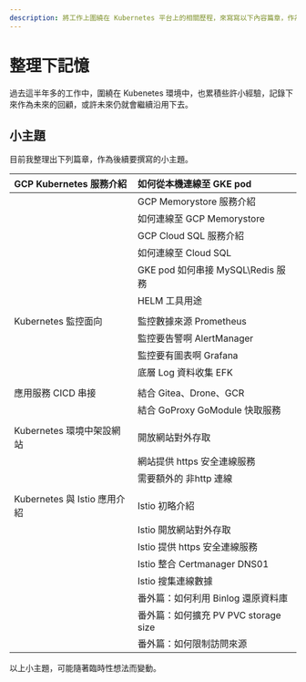 ```yaml
---
description: 將工作上圍繞在 Kubernetes 平台上的相關歷程，來寫寫以下內容篇章，作為延續去年 KK8s 主題之後續的『實務記憶篇』。
---
```


# 整理下記憶

過去這半年多的工作中，圍繞在 Kubenetes 環境中，也累積些許小經驗，記錄下來作為未來的回顧，或許未來仍就會繼續沿用下去。

## 小主題

目前我整理出下列篇章，作為後續要撰寫的小主題。

| GCP Kubernetes 服務介紹 | 如何從本機連線至 GKE pod |
| :--- | :--- |
|  | GCP Memorystore 服務介紹 |
|  | 如何連線至 GCP Memorystore |
|  | GCP Cloud SQL 服務介紹 |
|  | 如何連線至 Cloud SQL |
|  | GKE pod 如何串接 MySQL\Redis 服務 |
|  | HELM 工具用途 |
|  |  |
| Kubernetes 監控面向 | 監控數據來源 Prometheus |
|  | 監控要告警啊 AlertManager |
|  | 監控要有圖表啊 Grafana |
|  | 底層 Log 資料收集 EFK |
|  |  |
| 應用服務 CICD 串接 | 結合 Gitea、Drone、GCR |
|  | 結合 GoProxy GoModule 快取服務 |
|  |  |
| Kubernetes 環境中架設網站 | 開放網站對外存取 |
|  | 網站提供 https 安全連線服務 |
|  | 需要額外的 非http 連線 |
|  |  |
| Kubernetes 與 Istio 應用介紹 | Istio 初略介紹 |
|  | Istio 開放網站對外存取 |
|  | Istio 提供 https 安全連線服務 |
|  | Istio 整合 Certmanager DNS01 |
|  | Istio 搜集連線數據 |
|  | 番外篇：如何利用 Binlog 還原資料庫 |
|  | 番外篇：如何擴充 PV PVC storage size |
|  | 番外篇：如何限制訪問來源 |

以上小主題，可能隨著臨時性想法而變動。

